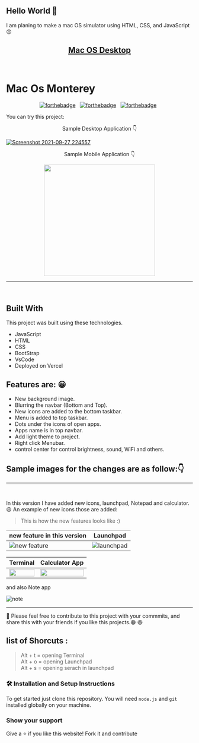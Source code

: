 ## Hello World 👋

I am planing to make a mac OS simulator using HTML, CSS, and JavaScript 😍

<h2 align="center">
  <a href="https://macos-simulation-suman.netlify.app/" target="_blank">Mac OS Desktop</a>
</h2>

<br/>

<h1>
  Mac Os Monterey
</h1>

<center>

[![forthebadge](https://forthebadge.com/images/badges/built-with-love.svg)](https://forthebadge.com) &nbsp;
[![forthebadge](https://forthebadge.com/images/badges/made-with-javascript.svg)](https://forthebadge.com) &nbsp;
[![forthebadge](https://forthebadge.com/images/badges/open-source.svg)](https://forthebadge.com) &nbsp;

</center>

You can try this project:

<p align="center">
  Sample Desktop Application 👇
</p>

[![Screenshot 2021-09-27 224557](https://user-images.githubusercontent.com/79286306/134971324-e51a4327-12d1-44b3-b66c-8e9a9558b76c.jpg)](https://mhmdmhd6.github.io/Mac-OS-Desktop/)

<p align="center">
  Sample Mobile Application 👇
</p>
                                           
<p align="center">
  <img width="300" src="https://user-images.githubusercontent.com/79286306/134972775-48abfec8-9774-4b21-82ea-7f375312bf0d.jpg">
</p>

<hr> <br>

## Built With

This project was built using these technologies.

- JavaScript
- HTML
- CSS
- BootStrap
- VsCode
- Deployed on Vercel

## Features are: 😀

- New background image.
- Blurring the navbar (Bottom and Top).
- New icons are added to the bottom taskbar.
- Menu is added to top taskbar.
- Dots under the icons of open apps.
- Apps name is in top navbar.
- Add light theme to project.
- Right click Menubar.
- control center for control brightness, sound, WiFi and others.

## Sample images for the changes are as follow:👇

<hr> <br>

In this version I have added new icons, launchpad, Notepad and calculator. 😃
An example of new icons those are added:

> This is how the new features looks like :)

| new feature in this version                                                                                           | Launchpad                                                                                                           |
| --------------------------------------------------------------------------------------------------------------------- | ------------------------------------------------------------------------------------------------------------------- |
| ![new feature](https://user-images.githubusercontent.com/79286306/134972995-e7fc56e8-6a91-4b27-90cc-c0d968cb2209.jpg) | ![launchpad](https://user-images.githubusercontent.com/79286306/134975627-07cec7d6-4327-42cf-847b-6893eea9d48c.jpg) |

| Terminal                                                                                                                       | Calculator App                                                                                                                 |
| ------------------------------------------------------------------------------------------------------------------------------ | ------------------------------------------------------------------------------------------------------------------------------ |
| <img src="https://user-images.githubusercontent.com/79286306/134975665-f7e81071-18a2-4f2c-b034-bb1ec99e1be2.jpg" width="100%"> | <img src="https://user-images.githubusercontent.com/79286306/134975739-5c816139-df8b-4bd5-bba0-9dbbaafcbbab.jpg" width="100%"> |

and also Note app

![note](https://user-images.githubusercontent.com/79286306/136186848-1a675a71-4cb6-4ab2-9445-bb53c9746641.jpg)

<hr>

📌 Please feel free to contribute to this project with your commmits, and share this with your friends if you like this projects.😁 😃

<!-- ### List of components for this project:

> - [x] Navbar top
> - [x] Dock
> - [x] Clock **(AM , PM)**
> - [x] Date
> - [x] App Window
> - [x] Dot Under icons
> - [x] Drop down menu on navbar top
> - [x] Terminal app
> - [x] Note app
> - [x] Add more notes on note app
> - [x] Calculator app
> - [x] Control center
> - [ ] Preference app
> - [ ] Map app
> - [ ] Siri
> - [x] VSCode app
> - [ ] Weather app
> - [ ] Calendar app
> - [x] Launchpad
> - [x] search in Launchpad
> - [x] Launchpad icons vibrate
> - [ ] Launchpad change page
> - [x] Launchpad animation
> - [ ] dragable icon on dock
> - [ ] right click to duck icons
> - [x] right click to desktop
> - [x] shortcuts for opening app and other parts of site
> - [x] Spotlight search
> - [ ] Change dekstop background
> - [x] Spotlight search
> - [ ] Change dekstop background
> - [x] Add change brightness range input
> - [x] shortcuts for opening app and other parts of site -->

## list of Shorcuts : <br>

> Alt + t = opening Terminal <br>
> Alt + o = opening Launchpad <br>
> Alt + s = opening serach in launchpad <br>

### 🛠 Installation and Setup Instructions

To get started just clone this repository. You will need `node.js` and `git` installed globally on your machine.

### Show your support

Give a ⭐ if you like this website! Fork it and contribute
